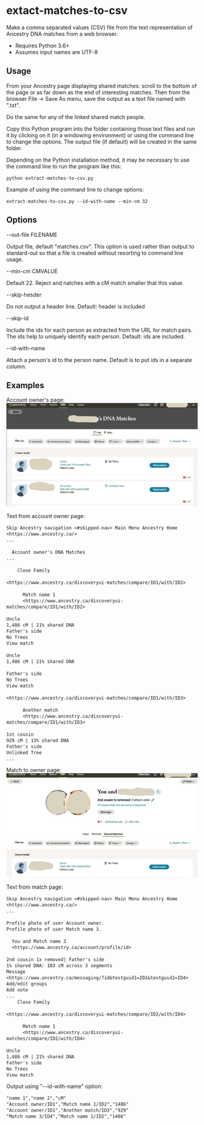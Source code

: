 # extact-matches-to-csv

Make a comma separated values (CSV) file from the text representation of Ancestry DNA matches
from a web browser.

- Requires Python 3.6+
- Assumes input names are UTF-8

## Usage ##

From your Ancestry page displaying shared matches: scroll to the bottom of the page or as
far down as the end of interesting matches. Then from the browser File -> Save As menu, save
the output as a text file named with ".txt".

Do the same for any of the linked shared match people.

Copy this Python program into the folder containing those text files and run it by clicking on
it (in a windowing environment) or using the command line to change the options. The output
file (if default) will be created in the same folder.

Depending on the Python installation method, it may be necessary to use the command line 
to run the program like this:
``` 
python extract-matches-to-csv.py
```

Example of using the command line to change options:
```
extract-matches-to-csv.py --id-with-name --min-cm 32
```



## Options ## 

--out-file FILENAME

Output file, default "matches.csv". This option is used rather than output to stardard-out so
that a file is created without resorting to command line usage.

--min-cm CMVALUE

Default 22. Reject and natches with a cM match smaller that this value.

--skip-hesder

Do not output a header line. Default: header is included

--skip-id

Include the ids for each person as extracted from the URL for match pairs.
The ids help to uniquely identify each person. Default: ids are included.

--id-with-name

Attach a person's id to the person name. Default is to put ids in a separate column.

## Examples ##

Account owner's page:
![account owner](examples/account-screenshot.jpg)

Text from account owner page:

```
Skip Ancestry navigation <#skipped-nav> Main Menu Ancestry Home
<https://www.ancestry.ca/>
...

  Account owner's DNA Matches
...

    Close Family

<https://www.ancestry.ca/discoveryui-matches/compare/ID1/with/ID2>

      Match name 1
      <https://www.ancestry.ca/discoveryui-matches/compare/ID1/with/ID2>

Uncle
1,486 cM | 21% shared DNA
Father's side
No Trees
View match

Uncle
1,486 cM | 21% shared DNA

Father's side
No Trees
View match

<https://www.ancestry.ca/discoveryui-matches/compare/ID1/with/ID3>

      Another match
      <https://www.ancestry.ca/discoveryui-matches/compare/ID1/with/ID3>

1st cousin
929 cM | 13% shared DNA
Father's side
Unlinked Tree
...
```

Match to owner page:
![match page](examples/match-screenshot.jpg)

Text from match page:

```
Skip Ancestry navigation <#skipped-nav> Main Menu Ancestry Home
<https://www.ancestry.ca/>
...

Profile photo of user Account owner.
Profile photo of user Match name 3.

  You and Match name 3
  <https://www.ancestry.ca/account/profile/id>

2nd cousin 1x removed| Father's side
1% shared DNA: 103 cM across 3 segments
Message
<https://www.ancestry.ca/messaging/?id&testguid1=ID1&testguid2=ID4>
Add/edit groups
Add note
...
    Close Family

<https://www.ancestry.ca/discoveryui-matches/compare/ID2/with/ID4>

      Match name 1
      <https://www.ancestry.ca/discoveryui-matches/compare/ID2/with/ID4>

Uncle
1,486 cM | 21% shared DNA
Father's side
No Trees
View match
```

Output using "--id-with-name" option:

```
"name 1","name 2","cM"
"Account owner/ID1","Match name 1/ID2","1486"
"Account owner/ID1","Another match/ID3","929"
"Match name 3/ID4","Match name 1/ID2","1486"
```
